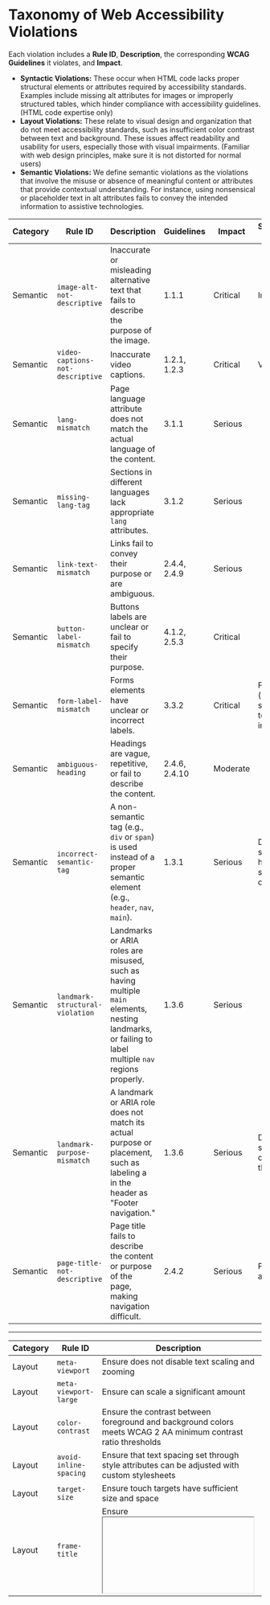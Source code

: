 # Taxonomy of Web Accessibility Violations

Each violation includes a **Rule ID**, **Description**, the corresponding **WCAG Guidelines** it violates, and **Impact**.

- **Syntactic Violations:** These occur when HTML code lacks proper structural elements or attributes required by accessibility standards. Examples include missing alt attributes for images or improperly structured tables, which hinder compliance with accessibility guidelines. (HTML code expertise only)
- **Layout Violations:** These relate to visual design and organization that do not meet accessibility standards, such as insufficient color contrast between text and background. These issues affect readability and usability for users, especially those with visual impairments. (Familiar with web design principles, make sure it is not distorted for normal users)
- **Semantic Violations:** We define semantic violations as the violations that involve the misuse or absence of meaningful content or attributes that provide contextual understanding. For instance, using nonsensical or placeholder text in alt attributes fails to convey the intended information to assistive technologies.



| **Category**           | **Rule ID**           | **Description**                                                                                       | **Guidelines**    | **Impact** | **Supplementary Information**|
|-------------------------|-----------------------|-------------------------------------------------------------------------------------------------------|-------------------|-------------------|------------------|
| Semantic      | `image-alt-not-descriptive`      | Inaccurate or misleading alternative text that fails to describe the purpose of the image.            | 1.1.1             |  Critical | Image  |
| Semantic      | `video-captions-not-descriptive`    | Inaccurate video captions.                                 | 1.2.1, 1.2.3      | Critical  |  Video |
| Semantic      | `lang-mismatch`      | Page language attribute does not match the actual language of the content.                            | 3.1.1             | Serious  |   |
| Semantic      | `missing-lang-tag`   | Sections in different languages lack appropriate `lang` attributes.                                   | 3.1.2             |  Serious |   |
| Semantic      | `link-text-mismatch`  | Links fail to convey their purpose or are ambiguous.                                                  | 2.4.4, 2.4.9      | Serious  |   |
| Semantic      | `button-label-mismatch`       | Buttons labels are unclear or fail to specify their purpose.                                            | 4.1.2, 2.5.3             |  Critical  |  |
| Semantic      | `form-label-mismatch`         | Forms elements have unclear or incorrect labels.                                                 | 3.3.2             |   Critical |Form context (e.g., surrounding text, instructions)|
| Semantic      | `ambiguous-heading`  | Headings are vague, repetitive, or fail to describe the content.                                      | 2.4.6, 2.4.10     |  Moderate  |   |
| Semantic      | `incorrect-semantic-tag`    | A non-semantic tag (e.g., `div` or `span`) is used instead of a proper semantic element (e.g., `header`, `nav`, `main`).                                      | 1.3.1             | Serious  |  Document structure (other headings, section context) |
| Semantic      | `landmark-structural-violation`    |  Landmarks or ARIA roles are misused, such as having multiple `main` elements, nesting landmarks, or failing to label multiple `nav` regions properly.                                         | 1.3.6           | Serious  |  |
| Semantic      | `landmark-purpose-mismatch` | A landmark or ARIA role does not match its actual purpose or placement, such as labeling a <nav> in the header as "Footer navigation."                                          | 1.3.6             | Serious  |  Document structure and context around the landmark  |
| Semantic      | `page-title-not-descriptive`      | Page title fails to describe the content or purpose of the page, making navigation difficult.           | 2.4.2             |  Serious | Page content and purpose  |

---



| **Category**           | **Rule ID**           | **Description**                                                                                       | **Guidelines**    | **Impact** | 
|-------------------------|-----------------------|-------------------------------------------------------------------------------------------------------|-------------------|-------------------|
| Layout      | `meta-viewport`      | Ensure <meta name="viewport"> does not disable text scaling and zooming            |             |  Critical | 
| Layout      | `meta-viewport-large`      |  Ensure <meta name="viewport"> can scale a significant amount           |             |  Minor | 
| Layout      | `color-contrast`      |    Ensure the contrast between foreground and background colors meets WCAG 2 AA minimum contrast ratio thresholds         |             |  Serious | 
| Layout      | `avoid-inline-spacing`      |    Ensure that text spacing set through style attributes can be adjusted with custom stylesheets         |             |  Serious | 
| Layout      | `target-size`      |     Ensure touch targets have sufficient size and space        |             | Serious  | 
| Layout      | `frame-title`      |      Ensure <iframe> and <frame> elements have an accessible name       |             | Serious  | 
| Layout      | `color-contrast-enhanced`      |       Ensure the contrast between foreground and background colors meets WCAG 2 AAA enhanced contrast ratio thresholds      |             | Serious  | 

---


| **Category**           | **Rule ID**           | **Description**                                                                                       | **Guidelines**    | **Impact** | 
|-------------------------|-----------------------|-------------------------------------------------------------------------------------------------------|-------------------|-------------------|
| Syntax      | `blink`      |             |             |   |
| Syntax      | `scope-attr-valid`      |             |             |   |
| Syntax      | `aria-allowed-attr`      |             |             |   |
| Syntax      | `aria-allowed-role`      |             |             |   |
| Syntax      | `aria-valid-attr`      |             |             |   |
| Syntax      | `aria-valid-attr-value`      |             |             |   |
| Syntax      | `autocomplete-valid`      |             |             |   |
| Syntax      | `role-img-alt`      |             |             |   |
| Syntax      | `td-headers-attr`      |             |             |   |
| Syntax      | `area-alt`      |             |             |   |
| Syntax      | `object-alt`      |             |             |   |
| Syntax      | `svg-img-alt`      |             |             |   |
| Syntax      | `input-image-alt`      |             |             |   |
| Syntax      | `image-alt`      |             |             |   |
| Syntax      | `html-lang-valid`      |             |             |   |
| Syntax      | `html-xml-lang-mismatch`      |             |             |   |
| Syntax      | `duplicate-id-aria`      |             |             |   |
| Syntax      | `tabindex`      |             |             |   |
| Syntax      | `valid-lang`      |             |             |   |
| Syntax      | `aria-required-attr`      |             |             |   |
| Syntax      | `aria-required-parent`      |             |             |   |
| Syntax      | `aria-required-children`      |             |             |   |
| Syntax      | `aria-deprecated-role`      |             |             |   |
| Syntax      | `presentation-role-conflict`      |             |             |   |
| Syntax      | `aria-prohibited-attr`      |             |             |   |
| Syntax      | `list`      |             |             |   |
| Syntax      | `frame-focusable-content`      |             |             |   |
| Syntax      | `meta-refresh`      |             |             |   |
| Syntax      | `marquee`      |             |             |   |
| Syntax      | `skip-link`      |             |             |   |
| Syntax      | `landmark-no-duplicate-contentinfo`      |             |             |   |
| Syntax      | `landmark-contentinfo-is-top-level`      |             |             |   |
| Syntax      | `landmark-one-main`      |             |             |   |
| Syntax      | `landmark-unique`      |             |             |   |
| Syntax      | `landmark-banner-is-top-level`      |             |             |   |
| Syntax      | `landmark-complementary-is-top-level`      |             |             |   |
| Syntax      | `landmark-main-is-top-level`      |             |             |   |
| Syntax      | `landmark-no-duplicate-main`      |             |             |   |
| Syntax      | `landmark-no-duplicate-banner`      |             |             |   |
| Syntax      | `document-title`      |             |             |   |
| Syntax      | `label`      |             |             |   |
| Syntax      | `label-title-only`      |             |             |   |
| Syntax      | `summary-name`      |             |             |   |
| Syntax      | `definition-list`      |             |             |   |
| Syntax      | `dlitem`      |             |             |   |
| Syntax      | `th-has-data-cells`      |             |             |   |
| Syntax      | `empty-table-header`      |             |             |   |
| Syntax      | `empty-heading`      |             |             |   |
| Syntax      | `listitem`      |             |             |   |
| Syntax      | `image-redundant-alt`      |             |             |   |
| Syntax      | `link-name`      |             |             |   |
| Syntax      | `link-in-text-block`      |             |             |   |
| Syntax      | `input-button-name`      |             |             |   |
| Syntax      | `aria-text`      |             |             |   |
| Syntax      | `aria-tooltip-name`      |             |             |   |
| Syntax      | `aria-command-name`      |             |             |   |
| Syntax      | `aria-input-field-name`      |             |             |   |
| Syntax      | `aria-meter-name`      |             |             |   |
| Syntax      | `aria-progressbar-name`      |             |             |   |
| Syntax      | `aria-dialog-name`      |             |             |   |
| Syntax      | `aria-toggle-field-name`      |             |             |   |
| Syntax      | `aria-hidden-body`      |             |             |   |
| Syntax      | `aria-hidden-focus`      |             |             |   |
| Syntax      | `nested-interactive`      |             |             |   |
| Syntax      | `scrollable-region-focusable`      |             |             |   |
| Syntax      | `no-autoplay-audio`      |             |             |   |
| Syntax      | `region`      |             |             |   |
| Syntax      | `frame-tested`      |             |             |   |
| Syntax      | `frame-title-unique`      |             |             |   |
| Syntax      | `video-caption`      |             |             |   |
| Syntax      | `heading-order`      |             |             |   |
| Syntax      | `accesskeys`      |             |             |   |
| Syntax      | `page-has-heading-one`      |             |             |   |
| Syntax      | `bypass`      |             |             |   |
| Syntax      | `server-side-image-map`      |             |             |   |
| Syntax      | `button-name`      |             |             |   |
| Syntax      | `aria-roledescription`      |             |             |   |
| Syntax      | `aria-roles`      |             |             |   |
| Syntax      | `duplicate-id`      |             |             |   |
| Syntax      | `duplicate-id-active`      |             |             |   |
| Syntax      | `html-has-lang`      |             |             |   |
| Syntax      | `select-name`      |             |             |   |

<!-- This is commented out.| Semantic      | `sensory-instructions`| Instructions rely on sensory characteristics without alternatives.                                    | 1.3.3             |  Serious |   |
| Semantic      | `error-messages`     | Errors are not clearly described, leaving users unable to fix them.                                   | 3.3.1             | Serious  |  Error context (e.g., input validation rules) |
| Semantic      | `error-correction`   | No accessible suggestions for correcting input errors.                                                | 3.3.3             | Serious  |  Error context and input requirements  |
| Semantic      | `error-consistency`  | Error messages lack consistency or clarity across interactions.                                       | 3.3.4             | Serious  |  All error messages on the page |
| Semantic      | `status-updates`     | Status changes are not announced to assistive technologies.                                           | 4.1.3             | Serious  |   |
| Semantic      | `hover-focus`        | Content triggered by hover or focus is inaccessible or non-dismissible.                               | 1.4.13            | Serious |   |
 -->

